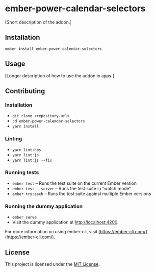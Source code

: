 ember-power-calendar-selectors
==============================================================================

[Short description of the addon.]

Installation
------------------------------------------------------------------------------

```
ember install ember-power-calendar-selectors
```


Usage
------------------------------------------------------------------------------

[Longer description of how to use the addon in apps.]


Contributing
------------------------------------------------------------------------------

### Installation

* `git clone <repository-url>`
* `cd ember-power-calendar-selectors`
* `yarn install`

### Linting

* `yarn lint:hbs`
* `yarn lint:js`
* `yarn lint:js --fix`

### Running tests

* `ember test` – Runs the test suite on the current Ember version
* `ember test --server` – Runs the test suite in "watch mode"
* `ember try:each` – Runs the test suite against multiple Ember versions

### Running the dummy application

* `ember serve`
* Visit the dummy application at [http://localhost:4200](http://localhost:4200).

For more information on using ember-cli, visit [https://ember-cli.com/](https://ember-cli.com/).

License
------------------------------------------------------------------------------

This project is licensed under the [MIT License](LICENSE.md).
